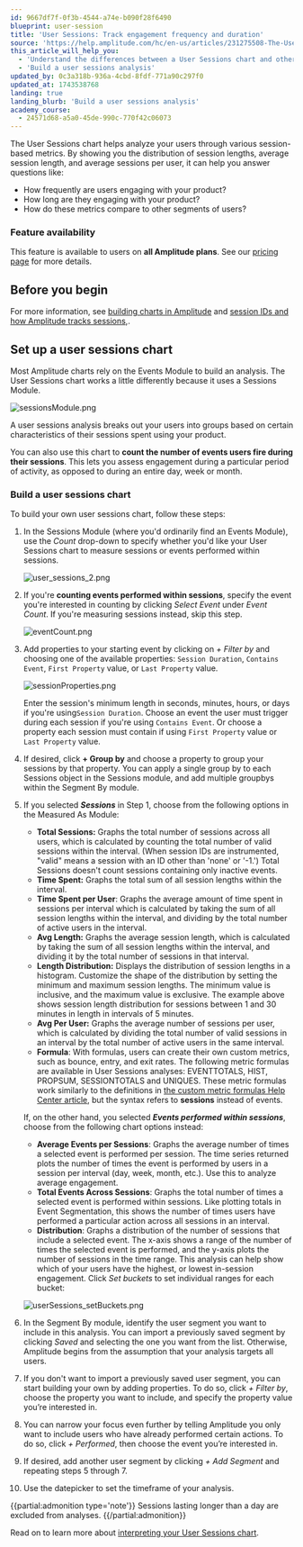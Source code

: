 ```yaml
---
id: 9667df7f-0f3b-4544-a74e-b090f28f6490
blueprint: user-session
title: 'User Sessions: Track engagement frequency and duration'
source: 'https://help.amplitude.com/hc/en-us/articles/231275508-The-User-Sessions-chart-Track-engagement-frequency-and-duration'
this_article_will_help_you:
  - 'Understand the differences between a User Sessions chart and other Amplitude chart types'
  - 'Build a user sessions analysis'
updated_by: 0c3a318b-936a-4cbd-8fdf-771a90c297f0
updated_at: 1743538768
landing: true
landing_blurb: 'Build a user sessions analysis'
academy_course:
  - 24571d68-a5a0-45de-990c-770f42c06073
---
```

The User Sessions chart helps analyze your users through various session-based metrics. By showing you the distribution of session lengths, average session length, and average sessions per user, it can help you answer questions like:

* How frequently are users engaging with your product?
* How long are they engaging with your product?
* How do these metrics compare to other segments of users?

### Feature availability

This feature is available to users on **all Amplitude plans**. See our [pricing page](https://amplitude.com/pricing) for more details.

## Before you begin

For more information, see [building charts in Amplitude](/docs/get-started/helpful-definitions) and [session IDs and how Amplitude tracks sessions,](/docs/data/sources/instrument-track-sessions).


## Set up a user sessions chart

Most Amplitude charts rely on the Events Module to build an analysis. The User Sessions chart works a little differently because it uses a Sessions Module. 

![sessionsModule.png](/docs/output/img/user-sessions/sessionsmodule-png.png)

A user sessions analysis breaks out your users into groups based on certain characteristics of their sessions spent using your product.

You can also use this chart to **count the number of events users fire during their sessions**. This lets you assess engagement during a particular period of activity, as opposed to during an entire day, week or month.

### Build a user sessions chart

To build your own user sessions chart, follow these steps:

1. In the Sessions Module (where you'd ordinarily find an Events Module), use the *Count* drop-down to specify whether you'd like your User Sessions chart to measure sessions or events performed within sessions.

	![user_sessions_2.png](/docs/output/img/user-sessions/user-sessions-2-png.png)

2. If you're **counting events performed within sessions**, specify the event you're interested in counting by clicking *Select Event* under *Event Count*. If you're measuring sessions instead, skip this step.  

	![eventCount.png](/docs/output/img/user-sessions/eventcount-png.png)

3. Add properties to your starting event by clicking on *+ Filter by* and choosing one of the available properties: `Session Duration`, `Contains Event`, `First Property` value, or `Last Property` value.

	![sessionProperties.png](/docs/output/img/user-sessions/sessionproperties-png.png)

	Enter the session's minimum length in seconds, minutes, hours, or days if you're using`Session Duration`. Choose an event the user must trigger during each session if you're using `Contains Event`. Or choose a property each session must contain if using `First Property` value or `Last Property` value.

4. If desired, click **+ Group by** and choose a property to group your sessions by that property. You can apply a single group by to each Sessions object in the Sessions module, and add multiple groupbys within the Segment By module.
5. If you selected ***Sessions*** in Step 1, choose from the following options in the Measured As Module:
    * **Total Sessions:** Graphs the total number of sessions across all users, which is calculated by counting the total number of valid sessions within the interval. (When session IDs are instrumented, "valid" means a session with an ID other than 'none' or '-1.') Total Sessions doesn't count sessions containing only inactive events.
    * **Time Spent:** Graphs the total sum of all session lengths within the interval.
    * **Time Spent per User**: Graphs the average amount of time spent in sessions per interval which is calculated by taking the sum of all session lengths within the interval, and dividing by the total number of active users in the interval.
    * **Avg Length:** Graphs the average session length, which is calculated by taking the sum of all session lengths within the interval, and dividing it by the total number of sessions in that interval.
    * **Length Distribution:** Displays the distribution of session lengths in a histogram. Customize the shape of the distribution by setting the minimum and maximum session lengths. The minimum value is inclusive, and the maximum value is exclusive. The example above shows session length distribution for sessions between 1 and 30 minutes in length in intervals of 5 minutes.
    * **Avg Per User:** Graphs the average number of sessions per user, which is calculated by dividing the total number of valid sessions in an interval by the total number of active users in the same interval.
    * **Formula**: With formulas, users can create their own custom metrics, such as bounce, entry, and exit rates. The following metric formulas are available in User Sessions analyses: EVENTTOTALS, HIST, PROPSUM, SESSIONTOTALS and UNIQUES. These metric formulas work similarly to the definitions in [the custom metric formulas Help Center article](/docs/analytics/charts/event-segmentation/event-segmentation-custom-formulas), but the syntax refers to **sessions** instead of events.

	If, on the other hand, you selected ***Events performed within sessions***, choose from the following chart options instead:  

	* **Average Events per Sessions**: Graphs the average number of times a selected event is performed per session. The time series returned plots the number of times the event is performed by users in a session per interval (day, week, month, etc.). Use this to analyze average engagement.
	* **Total Events Across Sessions**: Graphs the total number of times a selected event is performed within sessions. Like plotting totals in Event Segmentation, this shows the number of times users have performed a particular action across all sessions in an interval.
	* **Distribution**: Graphs a distribution of the number of sessions that include a selected event. The x-axis shows a range of the number of times the selected event is performed, and the y-axis plots the number of sessions in the time range. This analysis can help show which of your users have the highest, or lowest in-session engagement. Click *Set buckets* to set individual ranges for each bucket:  
	
    ![userSessions_setBuckets.png](/docs/output/img/user-sessions/usersessions-setbuckets-png.png)

6. In the Segment By module, identify the user segment you want to include in this analysis. You can import a previously saved segment by clicking *Saved* and selecting the one you want from the list. Otherwise, Amplitude begins from the assumption that your analysis targets all users.

7. If you don't want to import a previously saved user segment, you can start building your own by adding properties. To do so, click *+ Filter by*, choose the property you want to include, and specify the property value you’re interested in.

8. You can narrow your focus even further by telling Amplitude you only want to include users who have already performed certain actions. To do so, click *+ Performed*, then choose the event you’re interested in.

9. If desired, add another user segment by clicking *+ Add Segment* and repeating steps 5 through 7.

10. Use the datepicker to set the timeframe of your analysis.

{{partial:admonition type='note'}}
Sessions lasting longer than a day are excluded from analyses.
{{/partial:admonition}}

Read on to learn more about [interpreting your User Sessions chart](/docs/analytics/charts/user-sessions/user-sessions-interpret).